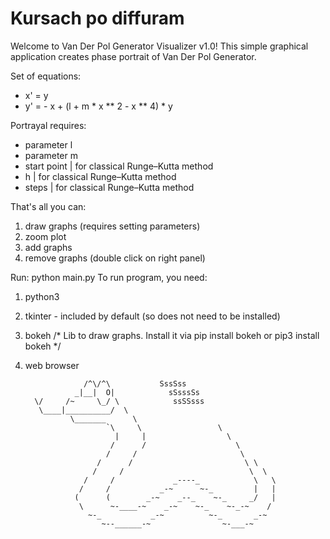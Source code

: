 # Kursach po diffuram

Welcome to Van Der Pol Generator Visualizer v1.0!
This simple graphical application creates phase portrait of Van Der Pol Generator.

Set of equations:
* x' = y
* y' = - x + (l + m * x ** 2 - x ** 4) * y

Portrayal requires:
* parameter l
* parameter m
* start point   |  for classical Runge–Kutta method
* h             |  for classical Runge–Kutta method
* steps         |  for classical Runge–Kutta method

That's all you can:
1. draw graphs (requires setting parameters)
2. zoom plot
3. add graphs
4. remove graphs (double click on right panel)

Run: python main.py
To run program, you need:
1. python3
2. tkinter - included by default (so does not need to be installed)
3. bokeh     /* Lib to draw graphs. Install it via pip install bokeh or pip3 install bokeh */
4. web browser



                    /^\/^\           SssSss
                  _|__|  O|            sSsssSs
         \/     /~     \_/ \            ssSSsss
          \____|__________/  \
                 \_______      \
                         `\     \                 \
                           |     |                  \
                          /      /                    \
                         /     /                       \
                       /      /                         \ \
                      /     /                            \  \
                    /     /             _----_            \   \
                   /     /           _-~      ~-_         |   |
                  (      (        _-~    _--_    ~-_     _/   |
                   \      ~-____-~    _-~    ~-_    ~-_-~    /
                     ~-_           _-~          ~-_       _-~
                        ~--______-~                ~-___-~

